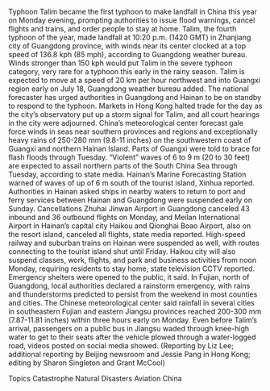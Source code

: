 Typhoon Talim became the first typhoon to make landfall in China this year on Monday evening, prompting authorities to issue flood warnings, cancel flights and trains, and order people to stay at home.
Talim, the fourth typhoon of the year, made landfall at 10:20 p.m. (1420 GMT) in Zhanjiang city of Guangdong province, with winds near its center clocked at a top speed of 136.8 kph (85 mph), according to Guangdong weather bureau.
Winds stronger than 150 kph would put Talim in the severe typhoon category, very rare for a typhoon this early in the rainy season.
Talim is expected to move at a speed of 20 km per hour northwest and into Guangxi region early on July 18, Guangdong weather bureau added.
The national forecaster has urged authorities in Guangdong and Hainan to be on standby to respond to the typhoon.
Markets in Hong Kong halted trade for the day as the city’s observatory put up a storm signal for Talim, and all court hearings in the city were adjourned.
China’s meteorological center forecast gale force winds in seas near southern provinces and regions and exceptionally heavy rains of 250-280 mm (9.8-11 inches) on the southwestern coast of Guangxi and northern Hainan Island.
Parts of Guangxi were told to brace for flash floods through Tuesday.
“Violent” waves of 6 to 9 m (20 to 30 feet) are expected to assail northern parts of the South China Sea through Tuesday, according to state media.
Hainan’s Marine Forecasting Station warned of waves of up of 6 m south of the tourist island, Xinhua reported.
Authorities in Hainan asked ships in nearby waters to return to port and ferry services between Hainan and Guangdong were suspended early on Sunday.
Cancellations
Zhuhai Jinwan Airport in Guangdong canceled 43 inbound and 36 outbound flights on Monday, and Meilan International Airport in Hainan’s capital city Haikou and Qionghai Boao Airport, also on the resort island, canceled all flights, state media reported.
High-speed railway and suburban trains on Hainan were suspended as well, with routes connecting to the tourist island shut until Friday.
Haikou city will also suspend classes, work, flights, and park and business activities from noon Monday, requiring residents to stay home, state television CCTV reported. Emergency shelters were opened to the public, it said.
In Fujian, north of Guangdong, local authorities declared a rainstorm emergency, with rains and thunderstorms predicted to persist from the weekend in most counties and cities.
The Chinese meteorological center said rainfall in several cities in southeastern Fujian and eastern Jiangsu provinces reached 200-300 mm (7.87-11.81 inches) within three hours early on Monday.
Even before Talim’s arrival, passengers on a public bus in Jiangsu waded through knee-high water to get to their seats after the vehicle plowed through a water-logged road, videos posted on social media showed.
(Reporting by Liz Lee; additional reporting by Beijing newsroom and Jessie Pang in Hong Kong; editing by Sharon Singleton and Grant McCool)

Topics
Catastrophe
Natural Disasters
Aviation
China
